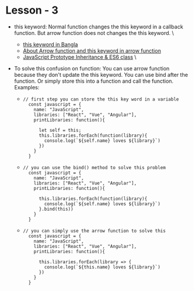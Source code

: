 # Lesson - 3

- this keyword: Normal function changes the this keyword in a callback function. But arrow function does not changes the this keyword. \

  - [this keyword in Bangla](https://www.youtube.com/watch?v=uZqyRJkTQog)
  - [About Arrow function and this keyword in arrow function](https://www.youtube.com/watch?v=UwrmEUCaAIY)
  - [JavaScript Prototype Inheritance & ES6 class](https://www.youtube.com/watch?v=93Styj1K9fY) \

- To solve this confusion on function:
  You can use arrow function because they don't update the this keyword. You can use bind after the function. Or simply store this into a function and call the function. \
  Examples:

  - ```
    // first step you can store the this key word in a variable
      const javascript = {
        name: "JavaScript",
        libraries: ["React", "Vue", "Angular"],
        printLibraries: function(){

          let self = this;
          this.libraries.forEach(function(library){
            console.log(`${self.name} loves ${library}`)
          })
        }
      }
    ```

  - ```
    // you can use the bind() method to solve this problem
      const javascript = {
        name: "JavaScript",
        libraries: ["React", "Vue", "Angular"],
        printLibraries: function(){

          this.libraries.forEach(function(library){
            console.log(`${self.name} loves ${library}`)
          }.bind(this))
        }
      }
    ```

  - ```
    // you can simply use the arrow function to solve this
      const javascript = {
        name: "JavaScript",
        libraries: ["React", "Vue", "Angular"],
        printLibraries: function(){

          this.libraries.forEach(library => {
            console.log(`${this.name} loves ${library}`)
          })
        }
      }
    ```
